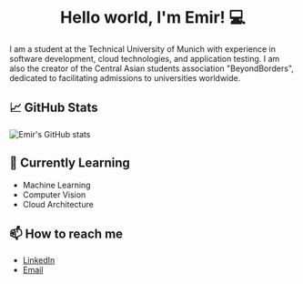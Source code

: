 <h1 align="center">Hello world, I'm Emir! 💻</h1>

I am a student at the Technical University of Munich with experience in software development, cloud technologies, and application testing. I am also the creator of the Central Asian students association "BeyondBorders", dedicated to facilitating admissions to universities worldwide.

## 📈 GitHub Stats

![Emir's GitHub stats](https://github-readme-stats.vercel.app/api?username=yourusername&show_icons=true&theme=radical)

## 🌱 Currently Learning

- Machine Learning
- Computer Vision
- Cloud Architecture

## 📫 How to reach me

- [LinkedIn](https://www.linkedin.com/in/emir-a-344034236/)
- [Email](mailto:emir.abdybekov@mail.ru)
